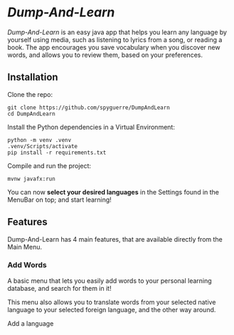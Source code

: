 # *Dump-And-Learn*

*Dump-And-Learn* is an easy java app that helps you learn any
language by yourself using media, such as listening to lyrics from a song,
or reading a book. The app encourages you save vocabulary when
you discover new words, and allows you to review them, based on
your preferences.

## Installation

Clone the repo:
```
git clone https://github.com/spyguerre/DumpAndLearn
cd DumpAndLearn
```

Install the Python dependencies in a Virtual Environment:
```
python -m venv .venv
.venv/Scripts/activate
pip install -r requirements.txt
```

Compile and run the project:
```
mvnw javafx:run
```

You can now **select your desired languages** in the Settings found in
the MenuBar on top; and start learning!

## Features

Dump-And-Learn has 4 main features, that are available directly from
the Main Menu.

### Add Words

A basic menu that lets you easily add words to your personal learning
database, and search for them in it!

This menu also allows you to translate words from your selected native
language to your selected foreign language, and the other way around.


Add a language